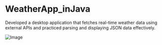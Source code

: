 # WeatherApp_inJava
Developed a desktop application that fetches real-time weather data using external APIs and practiced parsing and
displaying JSON data effectively.



![Image](https://github.com/user-attachments/assets/b6c48082-2b4d-420d-bdb5-b94b0ac1589d)
